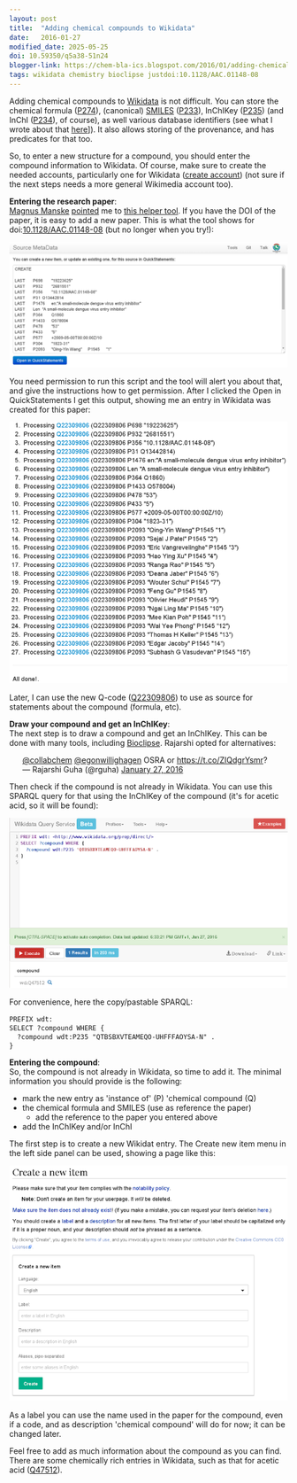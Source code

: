 ```yaml
---
layout: post
title:  "Adding chemical compounds to Wikidata"
date:   2016-01-27
modified_date: 2025-05-25
doi: 10.59350/q5a38-51n24
blogger-link: https://chem-bla-ics.blogspot.com/2016/01/adding-chemical-compound-to-wikidata.html
tags: wikidata chemistry bioclipse justdoi:10.1128/AAC.01148-08
---
```


Adding chemical compounds to [Wikidata](https://www.wikidata.org/) is not difficult. You can store the chemical formula
([P274](https://www.wikidata.org/wiki/Property:P274)), (canonical) [SMILES](http://chem-bla-ics.blogspot.nl/2015/12/the-quality-of-smiles-strings-in.html)
([P233](https://www.wikidata.org/wiki/Property:P233)), InChIKey ([P235](https://www.wikidata.org/wiki/Property:P235)) (and InChI
([P234](https://www.wikidata.org/wiki/Property:P233)), of course), as well various database identifiers (see what I wrote about that
[here](http://chem-bla-ics.blogspot.nl/2015/12/new-edition-getting-cas-registry.html)]). It also allows storing of the provenance, and has predicates
for that too.

So, to enter a new structure for a compound, you should enter the compound information to Wikidata. Of course, make sure to create the needed accounts,
particularly one for Wikidata ([create account](https://www.wikidata.org/w/index.php?title=Special:UserLogin&returnto=Wikidata%3AMain+Page&type=signup))
(not sure if the next steps needs a more general Wikimedia account too).

**Entering the research paper**: <br />
[Magnus Manske](https://twitter.com/MagnusManske) [pointed](https://twitter.com/MagnusManske/status/691664308523130880) me to
[this helper tool](http://tools.wmflabs.org/sourcemd/). If you have the DOI of the paper, it is easy to add a new paper. This is what the tool shows
for doi:[10.1128/AAC.01148-08](http://dx.doi.org/10.1128/AAC.01148-08) (but no longer when you try!):

![](/assets/images/smd.png)

You need permission to run this script and the tool will alert you about that, and give the instructions how to get permission. After
I clicked the Open in QuickStatements I get this output, showing me an entry in Wikidata was created for this paper:

![](/assets/images/smd1.png)

Later, I can use the new Q-code ([Q22309806](https://www.wikidata.org/wiki/Q22309806)) to use as source for statements about the compound (formula, etc).

**Draw your compound and get an InChIKey**: <br />
The next step is to draw a compound and get an InChIKey. This can be done with many tools, including
[Bioclipse](http://bioclipse.net/). Rajarshi opted for alternatives:

<ul>
<a href="https://twitter.com/collabchem">@collabchem</a> <a href="https://twitter.com/egonwillighagen">@egonwillighagen</a> OSRA or <a href="https://t.co/ZIQdgrYsmr">https://t.co/ZIQdgrYsmr</a>? <br />
— Rajarshi Guha (@rguha) <a href="https://twitter.com/rguha/status/692377715735949313">January 27, 2016</a>
</ul>

Then check if the compound is not already in Wikidata. You can use this SPARQL query for that using the InChIKey of the compound (it's for acetic acid, so it will be found):

![](/assets/images/smd3.png)

For convenience, here the copy/pastable SPARQL:

```sparql
PREFIX wdt:
SELECT ?compound WHERE {
  ?compound wdt:P235 "QTBSBXVTEAMEQO-UHFFFAOYSA-N" .
}
```

**Entering the compound**: <br />
So, the compound is not already in Wikidata, so time to add it. The minimal information you should provide is the following:

* mark the new entry as 'instance of' (P) 'chemical compound (Q)
* the chemical formula and SMILES (use as reference the paper)
  * add the reference to the paper you entered above
* add the InChIKey and/or InChI

The first step is to create a new Wikidat entry. The Create new item menu in the left side panel can be used, showing a page like this:

![](/assets/images/smd2.png)

As a label you can use the name used in the paper for the compound, even if a code, and as description 'chemical compound' will do for now; it can be changed later.

Feel free to add as much information about the compound as you can find. There are some chemically rich entries in Wikidata, such as that for acetic acid
([Q47512](https://www.wikidata.org/wiki/Q47512)).
